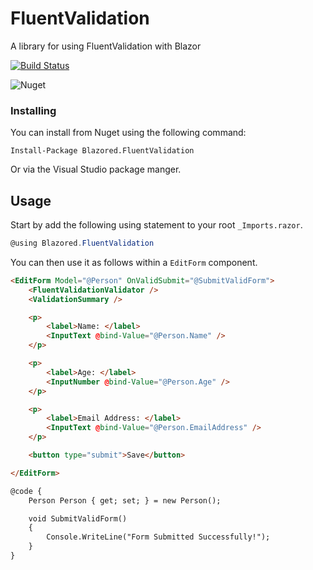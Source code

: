 # FluentValidation
A library for using FluentValidation with Blazor

[![Build Status](https://dev.azure.com/blazored/FluentValidation/_apis/build/status/Blazored.FluentValidation?branchName=master)](https://dev.azure.com/blazored/FluentValidation/_build/latest?definitionId=11&branchName=master)

![Nuget](https://img.shields.io/nuget/v/blazored.fluentvalidation.svg)

### Installing

You can install from Nuget using the following command:

`Install-Package Blazored.FluentValidation`

Or via the Visual Studio package manger.

## Usage
Start by add the following using statement to your root `_Imports.razor`.

```csharp
@using Blazored.FluentValidation
```

You can then use it as follows within a `EditForm` component.

```html
<EditForm Model="@Person" OnValidSubmit="@SubmitValidForm">
    <FluentValidationValidator />
    <ValidationSummary />

    <p>
        <label>Name: </label>
        <InputText @bind-Value="@Person.Name" />
    </p>

    <p>
        <label>Age: </label>
        <InputNumber @bind-Value="@Person.Age" />
    </p>

    <p>
        <label>Email Address: </label>
        <InputText @bind-Value="@Person.EmailAddress" />
    </p>

    <button type="submit">Save</button>

</EditForm>

@code {
    Person Person { get; set; } = new Person();

    void SubmitValidForm()
    {
        Console.WriteLine("Form Submitted Successfully!");
    }
}
```
